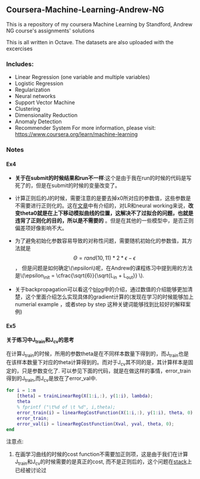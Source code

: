 
<script type="text/javascript" src="http://cdn.mathjax.org/mathjax/latest/MathJax.js?config=default"></script>
## Coursera-Machine-Learning-Andrew-NG
This is a repository of my coursera Machine Learning by Standford, Andrew NG course's assignments' solutions

This is all written in Octave. The datasets are also uploaded with the excercises

### Includes:
* Linear Regression (one variable and multiple variables)
* Logistic Regression
* Regularization
* Neural networks
* Support Vector Machine
* Clustering
* Dimensionality Reduction
* Anomaly Detection
* Recommender System
For more information, please visit: https://www.coursera.org/learn/machine-learning


### Notes


#### Ex4
* **关于在submit的时候结果和run不一样**:这个是由于我在run的时候的代码是写死了的，但是在submit的时候的变量改变了。

* 计算正则后的J的时候，需要注意的是要去掉x0所对应的参数值，这些参数是不需要进行正则化的。这在[文章](https://stats.stackexchange.com/questions/86991/reason-for-not-shrinking-the-bias-intercept-term-in-regression)中有介绍的，对LR和neural working来说，**改变theta0就是在上下移动模拟曲线的位置，这解决不了过拟合的问题，也就是违背了正则化的目的，所以是不需要的**
。但是在其他的一些模型中，是否正则偏差项好像影响不大。

* 为了避免初始化参数容易导致的对称性问题，需要随机初始化的参数值，其方法就是$$\Theta = rand(10,11) * 2 * \epsilon - \epsilon$$， 但是问题是如何确定\\(\epsilon\\)呢，在Andrew的课程练习中提到用的方法是\\(\epsilon<sub>init</sub> = \cfrac{\sqrt{6}}{\sqrt{L<sub>in</sub> + L<sub>out</sub>}} \\).


* 关于backpropagation可以看这个[blog](https://mattmazur.com/2015/03/17/a-step-by-step-backpropagation-example/)中的介绍，通过数值的介绍能够更加清楚，这个里面介绍怎么实现具体的gradient计算的(发现在学习的时候能够加上numerial example
，或者step by step 这种关键词能够找到比较好的解释案例)



#### Ex5
**关于练习中J<sub>train</sub>和J<sub>cv</sub>的思考**</br>

在计算J<sub>train</sub>的时候，所用的参数theta是在不同样本数量下得到的，而J<sub>train</sub>也是在该样本数量下对应的theta计算得到的。而对于J<sub>cv</sub>其不同的是，其计算样本是固定的，只是参数变化了.
可以参见下面的代码，就是在做这样的事情，error_train得到的J<sub>train</sub>,而J<sub>cv</sub>是放在了error_val中.

```matlab
for i = 1:m
	[theta] = trainLinearReg(X(1:i,:), y(1:i), lambda);
	theta
	% fprintf ("\t%d of \t %d", i,theta);
	error_train(i) = linearRegCostFunction(X(1:i,:), y(1:i), theta, 0);
	error_train;
	error_val(i) = linearRegCostFunction(Xval, yval, theta, 0);
end
```

注意点:
1. 在画学习曲线的时候的cost function不需要加正则项，这是由于我们在计算J<sub>train</sub>和J<sub>cv</sub>的时候需要的是真正的cost, 而不是正则后的，这个问题在[stack](https://stats.stackexchange.com/questions/222493/why-do-we-use-the-unregularized-cost-to-plot-a-learning-curve)上已经被讨论过